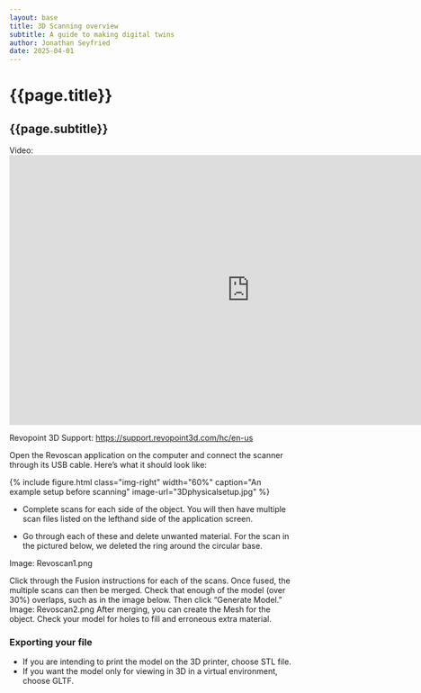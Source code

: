 ```yaml
---
layout: base
title: 3D Scanning overview
subtitle: A guide to making digital twins
author: Jonathan Seyfried
date: 2025-04-01
---
```


# {{page.title}}

## {{page.subtitle}}

<!--
### Table of Contents
* TOC
{:toc}
-->

Video: <iframe width="853" height="480" src="https://www.youtube.com/embed/YNpmpQmFLzo" title="Revopoint POP3 Review - 3D Scanner" frameborder="0" allow="accelerometer; autoplay; clipboard-write; encrypted-media; gyroscope; picture-in-picture; web-share" referrerpolicy="strict-origin-when-cross-origin" allowfullscreen></iframe>

Revopoint 3D Support: https://support.revopoint3d.com/hc/en-us

Open the Revoscan application on the computer and connect the scanner through its USB cable. Here’s what it should look like:

{% include figure.html
  class="img-right"
  width="60%"
  caption="An example setup before scanning"
  image-url="3Dphysicalsetup.jpg"
%}

- Complete scans for each side of the object. You will then have multiple scan files listed on the lefthand side of the application screen.

- Go through each of these and delete unwanted material. For the scan in the pictured below, we deleted the ring around the circular base.


Image: Revoscan1.png

Click through the Fusion instructions for each of the scans.
Once fused, the multiple scans can then be merged. Check that enough of the model (over 30%) overlaps, such as in the image below. Then click “Generate Model.”
Image: Revoscan2.png
After merging, you can create the Mesh for the object. Check your model for holes to fill and erroneous extra material. 


### Exporting your file
- If you are intending to print the model on the 3D printer, choose STL file. 
- If you want the model only for viewing in 3D in a virtual environment, choose GLTF.
